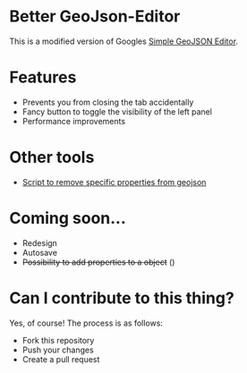 # Better GeoJson-Editor
This is a modified version of Googles [Simple GeoJSON Editor](https://google-developers.appspot.com/maps/documentation/utils/geojson/).

# Features
+ Prevents you from closing the tab accidentally
+ Fancy button to toggle the visibility of the left panel
+ Performance improvements

# Other tools
+ [Script to remove specific properties from geojson](https://gist.github.com/tomscholz/defaa75b7bcb3f2b21b5f047acdd8f77)

# Coming soon...
+ Redesign
+ Autosave
+ ~~Possibility to add properties to a object~~ ()

# Can I contribute to this thing?
Yes, of course! The process is as follows:

+ Fork this repository
+ Push your changes
+ Create a pull request
